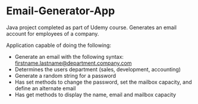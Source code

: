 # Email-Generator-App

Java project completed as part of Udemy course. Generates an email account for employees of a company.

Application capable of doing the following:

- Generate an email with the following syntax: firstname.lastname@department.company.com
- Determines the users department (sales, development, accounting)
- Generate a random string for a password
- Has set methods to change the password, set the mailbox capacity, and define an alternate email
- Has get methods to display the name, email and mailbox capacity
